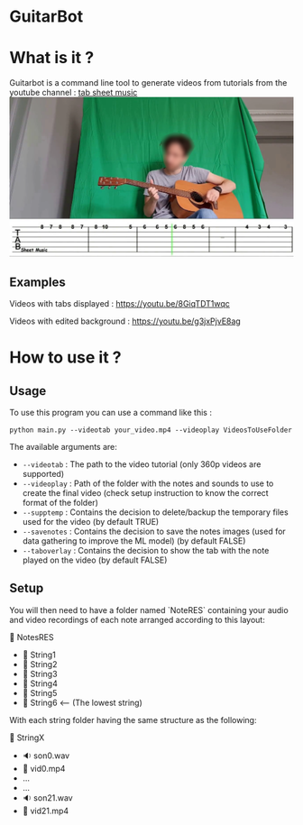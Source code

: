 # GuitarBot

# What is it ?
Guitarbot is a command line tool to generate videos from tutorials from the youtube channel : [tab sheet music](https://www.youtube.com/c/TabSheetMusic)
<img src="https://github.com/HugoM25/GuitarBot/blob/master/example_frame.png"  />

<h2> Examples </h2> 

Videos with tabs displayed : https://youtu.be/8GiqTDT1wqc

Videos with edited background : https://youtu.be/g3jxPjvE8ag

# How to use it ?

<h2> Usage </h2>
To use this program you can use a command like this :

```Shell
python main.py --videotab your_video.mp4 --videoplay VideosToUseFolder
```

The available arguments are: 

- `--videotab` : The path to the video tutorial (only 360p videos are supported)  
- `--videoplay` : Path of the folder with the notes and sounds to use to create the final video (check setup instruction to know the correct format of the folder) 
- `--supptemp` : Contains the decision to delete/backup the temporary files used for the video (by default TRUE)
- `--savenotes` : Contains the decision to save the notes images (used for data gathering to improve the ML model)  (by default FALSE)
- `--taboverlay` : Contains the decision to show the tab with the note played on the video (by default FALSE)

<h2> Setup </h2>
You will then need to have a folder named `NoteRES` containing your audio and video recordings of each note arranged according to this layout: 

:file_folder: NotesRES 
- :file_folder: String1 
- :file_folder: String2
- :file_folder: String3
- :file_folder: String4
- :file_folder: String5
- :file_folder: String6  <-- (The lowest string)

With each string folder having the same structure as the following: 

:file_folder: StringX
- :sound: son0.wav
- :movie_camera: vid0.mp4
- ...
- ...
- :sound: son21.wav
- :movie_camera: vid21.mp4
